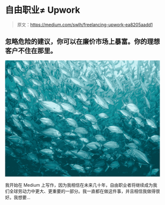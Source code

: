 # 自由职业≠ Upwork

> 原文：<https://medium.com/swlh/freelancing-upwork-ea8205aadd1>

## 忽略危险的建议，你可以在廉价市场上暴富。你的理想客户不住在那里。

![](img/0a1e682d59cbd9c204f0662c338235f8.png)

我开始在 Medium 上写作，因为我相信在未来几十年，自由职业者将继续成为我们全球劳动力中更大、更重要的一部分。我一直都在做这件事，并且相信我做得很好。我想要…